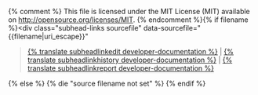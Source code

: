 {% comment %}
This file is licensed under the MIT License (MIT) available on
http://opensource.org/licenses/MIT.
{% endcomment %}{% if filename %}<div class="subhead-links sourcefile" data-sourcefile="{{filename|uri_escape}}"
><a href="https://github.com/bitcoin-dot-org/bitcoin.org/edit/master/{{filename|uri_escape}}">{% translate subheadlinkedit developer-documentation %}</a>
| <a href="https://github.com/bitcoin-dot-org/bitcoin.org/commits/master/{{filename|uri_escape}}">{% translate subheadlinkhistory developer-documentation %}</a>
| <a href="https://github.com/bitcoin-dot-org/bitcoin.org/issues/new?body=Source%20File%3A%20{{filename|uri_escape}}%0A%0A">{% translate subheadlinkreport developer-documentation %}</a>
</div>
{% else %}
{% die "source filename not set" %}
{% endif %}
